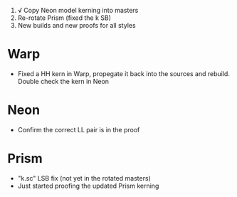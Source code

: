 1) √ Copy Neon model kerning into masters
1) Re-rotate Prism (fixed the k SB)
2) New builds and new proofs for all styles


# Warp
- Fixed a HH kern in Warp, propegate it back into the sources and rebuild. Double check the kern in Neon

# Neon
- Confirm the correct LL pair is in the proof

# Prism
- "k.sc" LSB fix (not yet in the rotated masters)
- Just started proofing the updated Prism kerning